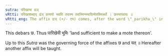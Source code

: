 ```yaml
---
sutra: परिखाया ढञ्
vRtti: परिखाशब्दाद् ढञ् प्रत्ययो भवति तदस्य तदस्मिन्स्यादित्येतस्मिन्नर्थे । छस्यापवादः ॥
vRtti_eng: The affix ढञ् (+/- एय) comes, after the word \"_parikha_\" in the above senses of \"this is sufficient for that\", and \"this is sufficient therein\".
---
```

This debars छ. Thus पारिखेयी भूमिः 'land sufficient to make a mote thereon'.

Up to this _Sutra_ was the governing force of the affixes छ and यत् ॥ Hereafter another affix will be taught.
